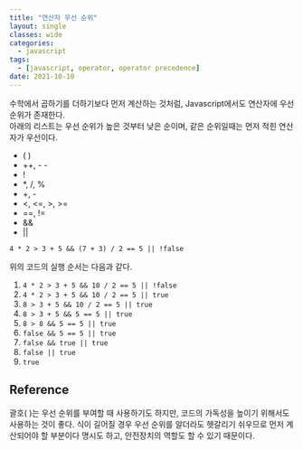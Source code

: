 ```yaml
---
title: "연산자 우선 순위"
layout: single
classes: wide
categories:
  - javascript
tags:
  - [javascript, operator, operator precedence]
date: 2021-10-10
---
```


수학에서 곱하기를 더하기보다 먼저 계산하는 것처럼, Javascript에서도 연산자에 우선순위가 존재한다.  
아래의 리스트는 우선 순위가 높은 것부터 낮은 순이며, 같은 순위일때는 먼저 적힌 연산자가 우선이다.
* ( )
* ++, - -
* !
* *, /, %
* +, -
* <, <=, >, >=
* ==, !=
* &&
* ||

```
4 * 2 > 3 + 5 && (7 + 3) / 2 == 5 || !false
```
위의 코드의 실행 순서는 다음과 같다.  
1. `4 * 2 > 3 + 5 && 10 / 2 == 5 || !false`
2. `4 * 2 > 3 + 5 && 10 / 2 == 5 || true`
3. `8 > 3 + 5 && 10 / 2 == 5 || true`
4. `8 > 3 + 5 && 5 == 5 || true`
5. `8 > 8 && 5 == 5 || true`
6. `false && 5 == 5 || true`
7. `false && true || true`
8. `false || true`
9. `true`

## Reference
괄호( )는 우선 순위를 부여할 때 사용하기도 하지만, 코드의 가독성을 높이기 위해서도 사용하는 것이 좋다. 식이 길어질 경우 우선 순위를 알더라도 헷갈리기 쉬우므로 먼저 계산되어야 할 부분이다 명시도 하고, 안전장치의 역할도 할 수 있기 때문이다.